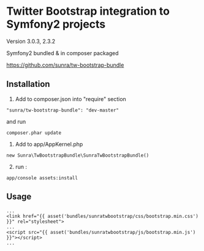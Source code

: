 Twitter Bootstrap integration to Symfony2 projects
==================================
Version 3.0.3, 2.3.2


Symfony2 bundled & in composer packaged

https://github.com/sunra/tw-bootstrap-bundle



Installation
------------

1. Add to composer.json into "require" section
```
"sunra/tw-bootstrap-bundle": "dev-master"
```
and run 
```
composer.phar update
```

1. Add to app/AppKernel.php
```
new Sunra\TwBootstrapBundle\SunraTwBootstrapBundle()
```

2. run :
```
app/console assets:install
```


Usage
-----
```
...
<link href="{{ asset('bundles/sunratwbootstrap/css/bootstrap.min.css') }}" rel="stylesheet">
...
<script src="{{ asset('bundles/sunratwbootstrap/js/bootstrap.min.js') }}"></script>
...

```